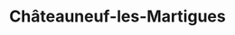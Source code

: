 ---
title: Châteauneuf-les-Martigues
url: /chateauneuf-les-martigues/
latitude: 43.392
longitude: 5.144
---